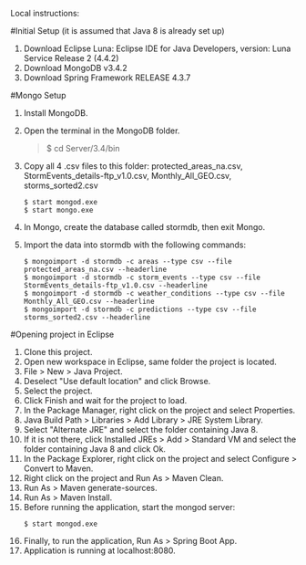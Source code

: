 Local instructions:

#Initial Setup (it is assumed that Java 8 is already set up)

1.	Download Eclipse Luna: Eclipse IDE for Java Developers, version: Luna Service Release 2 (4.4.2)
2.	Download MongoDB v3.4.2
3.	Download Spring Framework RELEASE 4.3.7

#Mongo Setup

1. 	Install MongoDB.
2. 	Open the terminal in the MongoDB folder.

 	>$ cd Server/3.4/bin
3. 	Copy all 4 .csv files to this folder: protected_areas_na.csv, StormEvents_details-ftp_v1.0.csv, Monthly_All_GEO.csv, storms_sorted2.csv
	```
 	$ start mongod.exe	
	$ start mongo.exe
	```
4.	In Mongo, create the database called stormdb, then exit Mongo.
5.	Import the data into stormdb with the following commands:
	```
	$ mongoimport -d stormdb -c areas --type csv --file protected_areas_na.csv --headerline
	$ mongoimport -d stormdb -c storm_events --type csv --file StormEvents_details-ftp_v1.0.csv --headerline
	$ mongoimport -d stormdb -c weather_conditions --type csv --file Monthly_All_GEO.csv --headerline
	$ mongoimport -d stormdb -c predictions --type csv --file storms_sorted2.csv --headerline
	```
#Opening project in Eclipse

1.	Clone this project.
2.	Open new workspace in Eclipse, same folder the project is located.
3.	File > New > Java Project.
4.	Deselect "Use default location" and click Browse.
5.	Select the project.
6.	Click Finish and wait for the project to load.
7.	In the Package Manager, right click on the project and select Properties.
8.	Java Build Path > Libraries > Add Library > JRE System Library.
9.	Select "Alternate JRE" and select the folder containing Java 8.
10.	If it is not there, click Installed JREs > Add > Standard VM and select the folder containing Java 8 and click Ok.
11.	In the Package Explorer, right click on the project and select Configure > Convert to Maven.
12.	Right click on the project and Run As > Maven Clean.
13.	Run As > Maven generate-sources.
14.	Run As > Maven Install.
15.	Before running the application, start the mongod server:
	```
	$ start mongod.exe
	```
16. Finally, to run the application, Run As > Spring Boot App.
17. Application is running at localhost:8080.
